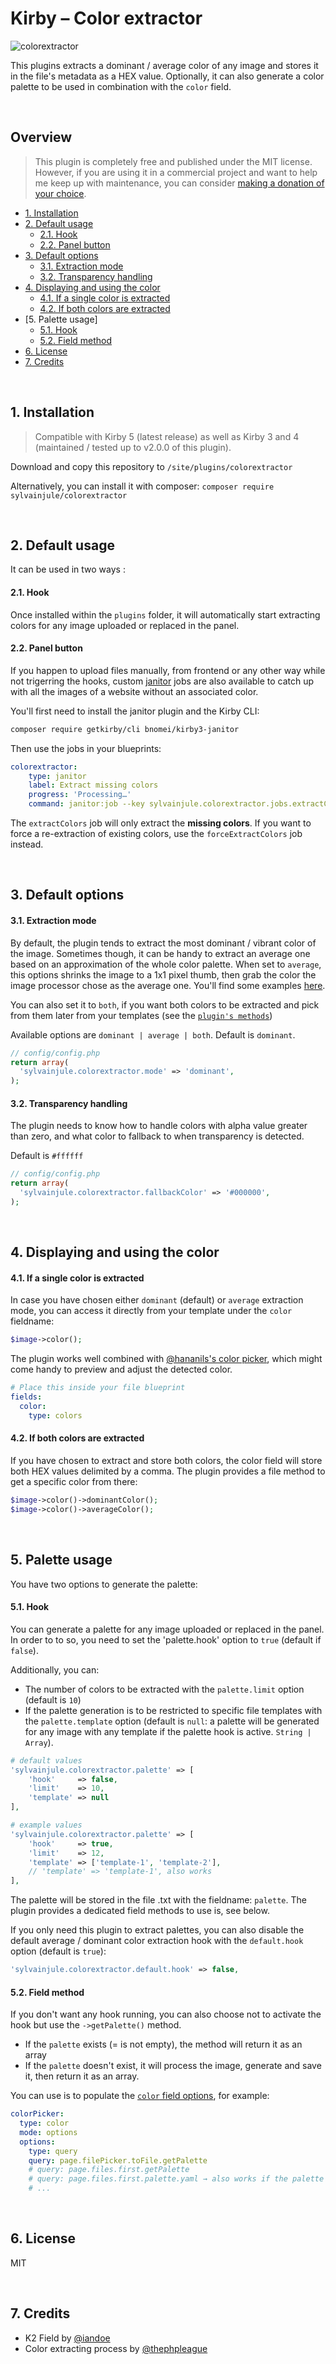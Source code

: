 # Kirby – Color extractor

![colorextractor](https://user-images.githubusercontent.com/14079751/45950127-c73c0d00-bffe-11e8-8e10-eef90185f624.jpg)

This plugins extracts a dominant / average color of any image and stores it in the file's metadata as a HEX value.
Optionally, it can also generate a color palette to be used in combination with the `color` field.

<br/>

## Overview

> This plugin is completely free and published under the MIT license. However, if you are using it in a commercial project and want to help me keep up with maintenance, you can consider [making a donation of your choice](https://www.paypal.me/sylvainjl).

- [1. Installation](#1-installation)
- [2. Default usage](#2-default-usage)
  - [2.1. Hook](#21-hook) 
  - [2.2. Panel button](#22-panel-button)
- [3. Default options](#3-default-options)
  - [3.1. Extraction mode](#31-extraction-mode)
  - [3.2. Transparency handling](#32-transparency-handling) 
- [4. Displaying and using the color](#4-displaying-and-using-the-color)
  - [4.1. If a single color is extracted](#41-if-a-single-color-is-extracted)
  - [4.2. If both colors are extracted](#42-if-both-colors-are-extracted)
- [5. Palette usage]
  - [5.1. Hook](#51-hook) 
  - [5.2. Field method](#52-field-method)
- [6. License](#6-license)
- [7. Credits](#7-credits)

<br/>


## 1. Installation

> Compatible with Kirby 5 (latest release) as well as Kirby 3 and 4 (maintained / tested up to v2.0.0 of this plugin).

Download and copy this repository to ```/site/plugins/colorextractor```

Alternatively, you can install it with composer: ```composer require sylvainjule/colorextractor```

<br/>

## 2. Default usage

It can be used in two ways :

#### 2.1. Hook

Once installed within the ```plugins``` folder, it will automatically start extracting colors for any image uploaded or replaced in the panel.

#### 2.2. Panel button

If you happen to upload files manually, from frontend or any other way while not trigerring the hooks, custom [janitor](https://github.com/bnomei/kirby3-janitor) jobs are also available to catch up with all the images of a website without an associated color.

You'll first need to install the janitor plugin and the Kirby CLI:

```bash
composer require getkirby/cli bnomei/kirby3-janitor
```

Then use the jobs in your blueprints:

```yaml
colorextractor:
    type: janitor
    label: Extract missing colors
    progress: 'Processing…'
    command: janitor:job --key sylvainjule.colorextractor.jobs.extractColors
```

The `extractColors` job will only extract the **missing colors**. If you want to force a re-extraction of existing colors, use the `forceExtractColors` job instead.

<br/>

## 3. Default options

#### 3.1. Extraction mode

By default, the plugin tends to extract the most dominant / vibrant color of the image. Sometimes though, it can be handy to extract an average one based on an approximation of the whole color palette. When set to `average`, this options shrinks the image to a 1x1 pixel thumb, then grab the color the image processor chose as the average one. You'll find some examples [here](https://github.com/sylvainjule/kirby3-colorextractor/blob/master/docs/examples.md).

You can also set it to `both`, if you want both colors to be extracted and pick from them later from your templates (see the [`plugin's methods`](#42-if-both-colors-are-extracted))



Available options are `dominant | average | both`. Default is `dominant`.

```php
// config/config.php
return array(
  'sylvainjule.colorextractor.mode' => 'dominant',
);
```

#### 3.2. Transparency handling

The plugin needs to know how to handle colors with alpha value greater than zero, and what color to fallback to when transparency is detected.

Default is ```#ffffff```

```php
// config/config.php
return array(
  'sylvainjule.colorextractor.fallbackColor' => '#000000',
);
```

<br/>

## 4. Displaying and using the color

#### 4.1. If a single color is extracted

In case you have chosen either `dominant` (default) or `average` extraction mode, you can access it directly from your template under the `color` fieldname:

```php
$image->color();
```

The plugin works well combined with [@hananils's color picker](https://github.com/hananils/kirby-colors), which might come handy to preview and adjust the detected color.

```yaml
# Place this inside your file blueprint
fields:
  color:
    type: colors
```

#### 4.2. If both colors are extracted

If you have chosen to extract and store both colors, the color field will store both HEX values delimited by a comma. The plugin provides a file method to get a specific color from there:

```php
$image->color()->dominantColor();
$image->color()->averageColor();
```

<br/>

## 5. Palette usage

You have two options to generate the palette:

#### 5.1. Hook

You can generate a palette for any image uploaded or replaced in the panel. In order to to so, you need to set the 'palette.hook' option to `true` (default if `false`).

Additionally, you can:
- The number of colors to be extracted with the `palette.limit` option (default is `10`)
- If the palette generation is to be restricted to specific file templates with the `palette.template` option (default is `null`: a palette will be generated for any image with any template if the palette hook is active. `String | Array`).

```php
# default values
'sylvainjule.colorextractor.palette' => [
    'hook'     => false,
    'limit'    => 10,
    'template' => null
],

# example values
'sylvainjule.colorextractor.palette' => [
    'hook'     => true,
    'limit'    => 12,
    'template' => ['template-1', 'template-2'],
    // 'template' => 'template-1', also works
],
```

The palette will be stored in the file .txt with the fieldname: `palette`. The plugin provides a dedicated field methods to use is, see below.

If you only need this plugin to extract palettes, you can also disable the default average / dominant color extraction hook with the `default.hook` option (default is `true`):

```php
'sylvainjule.colorextractor.default.hook' => false,
```

#### 5.2. Field method

If you don't want any hook running, you can also choose not to activate the hook but use the `->getPalette()` method.
- If the `palette` exists (= is not empty), the method will return it as an array
- If the `palette` doesn't exist, it will process the image, generate and save it, then return it as an array.

You can use is to populate the [`color` field options](https://getkirby.com/docs/reference/panel/fields/color#options), for example:

```yaml
colorPicker:
  type: color
  mode: options
  options:
    type: query
    query: page.filePicker.toFile.getPalette
    # query: page.files.first.getPalette
    # query: page.files.first.palette.yaml → also works if the palette has already been generated
    # ...
```


<br/>

## 6. License

MIT

<br/>

## 7. Credits

- K2 Field by [@iandoe](https://github.com/iandoe/kirby-dominant-color/blob/master/README.md)
- Color extracting process by [@thephpleague](https://github.com/thephpleague/color-extractor)
